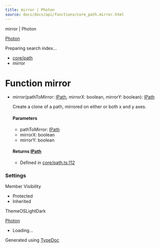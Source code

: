 ```yaml
---
title: mirror | Photon
source: docs/docs/api/functions/core_path.mirror.html
---
```


mirror | Photon

[Photon](../index.html)




Preparing search index...

* [core/path](../modules/core_path.html)
* mirror

# Function mirror

* mirror(pathToMirror: [IPath](../interfaces/core_schema.IPath.html), mirrorX: boolean, mirrorY: boolean): [IPath](../interfaces/core_schema.IPath.html)

  Create a clone of a path, mirrored on either or both x and y axes.

  #### Parameters

  + pathToMirror: [IPath](../interfaces/core_schema.IPath.html)
  + mirrorX: boolean
  + mirrorY: boolean

  #### Returns [IPath](../interfaces/core_schema.IPath.html)

  + Defined in [core/path.ts:112](https://github.com/mwhite454/photon/blob/main/packages/photon/src/core/path.ts#L112)

### Settings

Member Visibility

* Protected
* Inherited

ThemeOSLightDark

[Photon](../index.html)

* Loading...

Generated using [TypeDoc](https://typedoc.org/)
